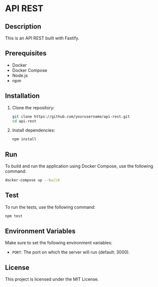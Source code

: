 # API REST

## Description

This is an API REST built with Fastify.

## Prerequisites

- Docker
- Docker Compose
- Node.js
- npm

## Installation

1. Clone the repository:

   ```sh
   git clone https://github.com/yourusername/api-rest.git
   cd api-rest
   ```

2. Install dependencies:
   ```sh
   npm install
   ```

## Run

To build and run the application using Docker Compose, use the following command:

```sh
docker-compose up --build
```

## Test

To run the tests, use the following command:

```sh
npm test
```

## Environment Variables

Make sure to set the following environment variables:

- `PORT`: The port on which the server will run (default: 3000).

## License

This project is licensed under the MIT License.
